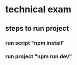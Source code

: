 # technical exam

## steps to run project

### run script "npm install"
### run project "npm run dev"
